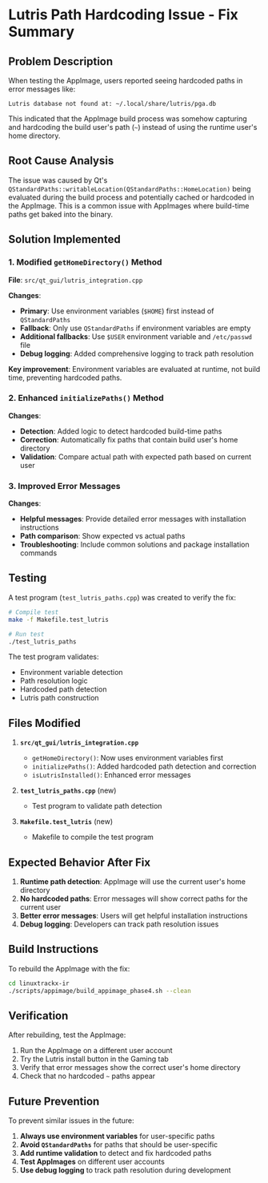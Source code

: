 # Lutris Path Hardcoding Issue - Fix Summary

## Problem Description

When testing the AppImage, users reported seeing hardcoded paths in error messages like:
```
Lutris database not found at: ~/.local/share/lutris/pga.db
```

This indicated that the AppImage build process was somehow capturing and hardcoding the build user's path (`~`) instead of using the runtime user's home directory.

## Root Cause Analysis

The issue was caused by Qt's `QStandardPaths::writableLocation(QStandardPaths::HomeLocation)` being evaluated during the build process and potentially cached or hardcoded in the AppImage. This is a common issue with AppImages where build-time paths get baked into the binary.

## Solution Implemented

### 1. Modified `getHomeDirectory()` Method

**File**: `src/qt_gui/lutris_integration.cpp`

**Changes**:
- **Primary**: Use environment variables (`$HOME`) first instead of `QStandardPaths`
- **Fallback**: Only use `QStandardPaths` if environment variables are empty
- **Additional fallbacks**: Use `$USER` environment variable and `/etc/passwd` file
- **Debug logging**: Added comprehensive logging to track path resolution

**Key improvement**: Environment variables are evaluated at runtime, not build time, preventing hardcoded paths.

### 2. Enhanced `initializePaths()` Method

**Changes**:
- **Detection**: Added logic to detect hardcoded build-time paths
- **Correction**: Automatically fix paths that contain build user's home directory
- **Validation**: Compare actual path with expected path based on current user

### 3. Improved Error Messages

**Changes**:
- **Helpful messages**: Provide detailed error messages with installation instructions
- **Path comparison**: Show expected vs actual paths
- **Troubleshooting**: Include common solutions and package installation commands

## Testing

A test program (`test_lutris_paths.cpp`) was created to verify the fix:

```bash
# Compile test
make -f Makefile.test_lutris

# Run test
./test_lutris_paths
```

The test program validates:
- Environment variable detection
- Path resolution logic
- Hardcoded path detection
- Lutris path construction

## Files Modified

1. **`src/qt_gui/lutris_integration.cpp`**
   - `getHomeDirectory()`: Now uses environment variables first
   - `initializePaths()`: Added hardcoded path detection and correction
   - `isLutrisInstalled()`: Enhanced error messages

2. **`test_lutris_paths.cpp`** (new)
   - Test program to validate path detection

3. **`Makefile.test_lutris`** (new)
   - Makefile to compile the test program

## Expected Behavior After Fix

1. **Runtime path detection**: AppImage will use the current user's home directory
2. **No hardcoded paths**: Error messages will show correct paths for the current user
3. **Better error messages**: Users will get helpful installation instructions
4. **Debug logging**: Developers can track path resolution issues

## Build Instructions

To rebuild the AppImage with the fix:

```bash
cd linuxtrackx-ir
./scripts/appimage/build_appimage_phase4.sh --clean
```

## Verification

After rebuilding, test the AppImage:

1. Run the AppImage on a different user account
2. Try the Lutris install button in the Gaming tab
3. Verify that error messages show the correct user's home directory
4. Check that no hardcoded `~` paths appear

## Future Prevention

To prevent similar issues in the future:

1. **Always use environment variables** for user-specific paths
2. **Avoid `QStandardPaths`** for paths that should be user-specific
3. **Add runtime validation** to detect and fix hardcoded paths
4. **Test AppImages** on different user accounts
5. **Use debug logging** to track path resolution during development 